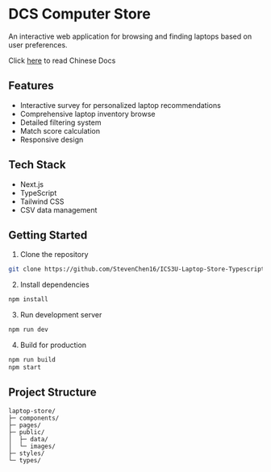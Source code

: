 # DCS Computer Store

An interactive web application for browsing and finding laptops based on user preferences.

Click [here](./README-zh.md) to read Chinese Docs

## Features
- Interactive survey for personalized laptop recommendations
- Comprehensive laptop inventory browse
- Detailed filtering system
- Match score calculation
- Responsive design

## Tech Stack
- Next.js
- TypeScript
- Tailwind CSS
- CSV data management

## Getting Started

1. Clone the repository
```bash
git clone https://github.com/StevenChen16/ICS3U-Laptop-Store-Typescript.git
```

2. Install dependencies
```bash
npm install
```

3. Run development server
```bash
npm run dev
```

4. Build for production
```bash
npm run build
npm start
```

## Project Structure
```
laptop-store/
├─ components/
├─ pages/
├─ public/
│  ├─ data/
│  └─ images/
├─ styles/
└─ types/
```
